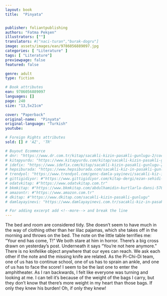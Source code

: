 ```yaml
---
layout: book
title:  "Pinyata"


publisher: foliantpublishing
authors: "Fatma Pekşen"
illustrators: [""]
translators: #["naci-turan","burak-dogru"]
image: assets/images/ean/9786056889097.jpg
categories: [ "Literature" ]
tags: [ "Literature"]
previewpage: false
featured: false

genre: adult
type: fiction

# Book attributes
ean: 9786056889097
languages: []
page: 240
size: "13,5x21cm"

cover: "Paperback"
original-name:  "Pinyata"
original-language: "Turkish"
youtube:

# Foreign Rights attributes
sold: [] # 'AZ', 'TR'

# Buyout Ecommerce
# dnr: "https://www.dr.com.tr/kitap/sacakli-kizin-pasakli-gunlugu-2/cocuk-ve-genclik/genclik-10-yas/roman-oyku/urunno=0001893059001"
# kitapyurdu: "https://www.kitapyurdu.com/kitap/sacakli-kizin-pasakli-gunlugu-2-/560122.html&filter_name=Sa%C3%A7akl%C4%B1+K%C4%B1z%27%C4%B1n+Pasakl%C4%B1+G%C3%BCnl%C3%BC%C4%9F%C3%BC+2"
# idefix: "https://www.idefix.com/kitap/sacakli-kizin-pasakli-gunlugu-2/cocuk-ve-genclik/genclik-10-yas/roman-oyku/urunno=0001893059001"
# hepsiburada: "https://www.hepsiburada.com/sacakli-kiz-in-pasakli-gunlugu-2-damla-yayinevi-p-HBV000012ER86"
# trendyol: "https://www.trendyol.com/genc-damla-yayinevi/sacakli-kiz-in-pasakli-gunlugu-2-p-54825777"
# gittigidiyor: #"https://www.gittigidiyor.com/kitap-dergi/ezan-sehidi-adnan-menderes_pdp_732728793"
# odatvkitap: #"https://www.odatvkitap.com.tr"
# bkmkitap: #"https://www.bkmkitap.com/abdulhamidin-kurtlarla-dansi-578226"
# amazontr: #"https://www.amazon.com.tr"
# dkitap: #"https://www.dkitap.com/sacakli-kizin-pasakli-gunlugu"
# damlayayinevi: "https://www.damlayayinevi.com.tr/sacakli-kiz-in-pasakli-gunlugu-2-bu-iste-bi-terslik-var"

# For adding excerpt add <!--more--> and break the line
---
```

The bed and room are considered tidy. She
doesn’t seem to have much in the way of clothing
other than her lilac pajamas, which she takes off in
the morning and throws on the bed. The note on
the little table terrifies me: “Your end has come, T!”
We both stare at him in horror. There’s a big
cross drawn on yesterday’s post. Underneath it
says “You’re not here anymore.” There is no knifelike object anywhere that our eyes can reach. We
ask each other if the note and the missing knife are
related.
As the Pi-Chi-Di team, one of us has to continue
school, one of us has to sprain an ankle, and one
of us has to face the score!
I seem to be the last one to enter the amphitheater. As I ran backwards, I felt like everyone was
turning and looking at me. I can tell it’s because of
the weight of the bags I carry, but they don’t know
that there’s more weight in my heart than those
bags. If only they knew his burden! Oh, if only they
knew!
<!--more--> 

